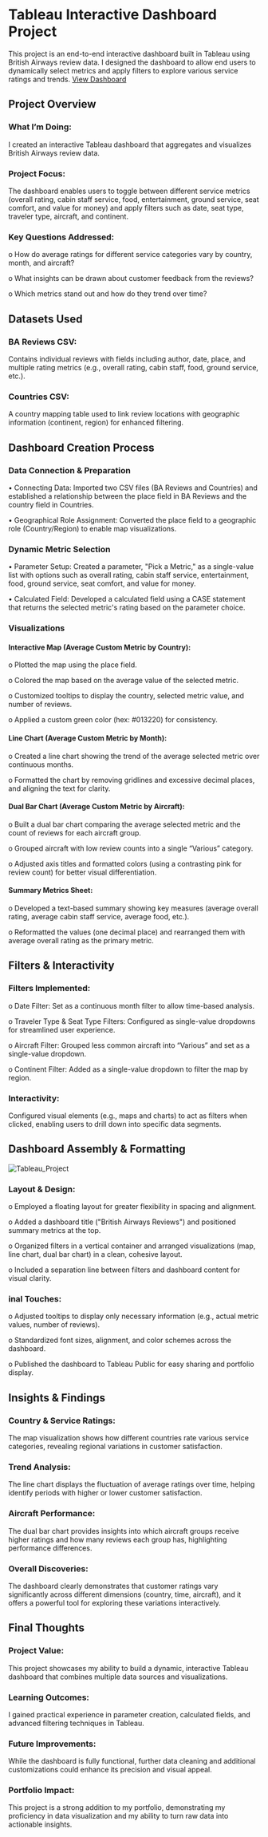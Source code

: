 # Tableau Interactive Dashboard Project

This project is an end-to-end interactive dashboard built in Tableau using British Airways review data. I designed the dashboard to allow end users to dynamically select metrics and apply filters to explore various service ratings and trends.
<a href="https://github.com/ak060204/Data-visualization-projects/blob/main/Tableau_project/Tableau_Project.png"> View Dashboard </a>
## Project Overview

### What I’m Doing:
I created an interactive Tableau dashboard that aggregates and visualizes British Airways review data.

### Project Focus:
The dashboard enables users to toggle between different service metrics (overall rating, cabin staff service, food, entertainment, ground service, seat comfort, and value for money) and apply filters such as date, seat type, traveler type, aircraft, and continent.

### Key Questions Addressed: 
o	How do average ratings for different service categories vary by country, month, and aircraft?

o	What insights can be drawn about customer feedback from the reviews?

o	Which metrics stand out and how do they trend over time?

## Datasets Used

### BA Reviews CSV:
Contains individual reviews with fields including author, date, place, and multiple rating metrics (e.g., overall rating, cabin staff, food, ground service, etc.).

### Countries CSV:
A country mapping table used to link review locations with geographic information (continent, region) for enhanced filtering.

## Dashboard Creation Process

### Data Connection & Preparation
•	Connecting Data:
Imported two CSV files (BA Reviews and Countries) and established a relationship between the place field in BA Reviews and the country field in Countries.

•	Geographical Role Assignment:
Converted the place field to a geographic role (Country/Region) to enable map visualizations.

### Dynamic Metric Selection
•	Parameter Setup:
Created a parameter, "Pick a Metric," as a single-value list with options such as overall rating, cabin staff service, entertainment, food, ground service, seat comfort, and value for money.

•	Calculated Field:
Developed a calculated field using a CASE statement that returns the selected metric's rating based on the parameter choice.

### Visualizations
#### Interactive Map (Average Custom Metric by Country): 
o	Plotted the map using the place field.

o	Colored the map based on the average value of the selected metric.

o	Customized tooltips to display the country, selected metric value, and number of reviews.

o	Applied a custom green color (hex: #013220) for consistency.

#### Line Chart (Average Custom Metric by Month): 
o	Created a line chart showing the trend of the average selected metric over continuous months.

o	Formatted the chart by removing gridlines and excessive decimal places, and aligning the text for clarity.

#### Dual Bar Chart (Average Custom Metric by Aircraft): 
o	Built a dual bar chart comparing the average selected metric and the count of reviews for each aircraft group.

o	Grouped aircraft with low review counts into a single “Various” category.

o	Adjusted axis titles and formatted colors (using a contrasting pink for review count) for better visual differentiation.

#### Summary Metrics Sheet: 
o	Developed a text-based summary showing key measures (average overall rating, average cabin staff service, average food, etc.).

o	Reformatted the values (one decimal place) and rearranged them with average overall rating as the primary metric.

## Filters & Interactivity
### Filters Implemented: 
o	Date Filter: Set as a continuous month filter to allow time-based analysis.

o	Traveler Type & Seat Type Filters: Configured as single-value dropdowns for streamlined user experience.

o	Aircraft Filter: Grouped less common aircraft into “Various” and set as a single-value dropdown.

o	Continent Filter: Added as a single-value dropdown to filter the map by region.

### Interactivity:
Configured visual elements (e.g., maps and charts) to act as filters when clicked, enabling users to drill down into specific data segments.

## Dashboard Assembly & Formatting

![Tableau_Project](https://github.com/user-attachments/assets/a20dae89-6067-4253-afd0-2c80b1de524b)

### Layout & Design: 
o	Employed a floating layout for greater flexibility in spacing and alignment.

o	Added a dashboard title ("British Airways Reviews") and positioned summary metrics at the top.

o	Organized filters in a vertical container and arranged visualizations (map, line chart, dual bar chart) in a clean, cohesive layout.

o	Included a separation line between filters and dashboard content for visual clarity.

### inal Touches: 
o	Adjusted tooltips to display only necessary information (e.g., actual metric values, number of reviews).

o	Standardized font sizes, alignment, and color schemes across the dashboard.

o	Published the dashboard to Tableau Public for easy sharing and portfolio display.

## Insights & Findings
### Country & Service Ratings:
The map visualization shows how different countries rate various service categories, revealing regional variations in customer satisfaction.
### Trend Analysis:
The line chart displays the fluctuation of average ratings over time, helping identify periods with higher or lower customer satisfaction.
### Aircraft Performance:
The dual bar chart provides insights into which aircraft groups receive higher ratings and how many reviews each group has, highlighting performance differences.
### Overall Discoveries:
The dashboard clearly demonstrates that customer ratings vary significantly across different dimensions (country, time, aircraft), and it offers a powerful tool for exploring these variations interactively.

## Final Thoughts
### Project Value:
This project showcases my ability to build a dynamic, interactive Tableau dashboard that combines multiple data sources and visualizations.
### Learning Outcomes:
I gained practical experience in parameter creation, calculated fields, and advanced filtering techniques in Tableau.
### Future Improvements:
While the dashboard is fully functional, further data cleaning and additional customizations could enhance its precision and visual appeal.
### Portfolio Impact:
This project is a strong addition to my portfolio, demonstrating my proficiency in data visualization and my ability to turn raw data into actionable insights.


